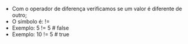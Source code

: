 * Com o operador de diferença verificamos se um valor é diferente de outro; 
* O símbolo é: != 
* Exemplo: 5 != 5 # false 
* Exemplo: 10 != 5 # true